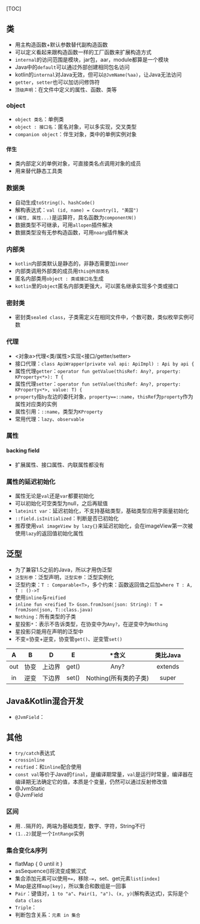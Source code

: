 [TOC]

## 类
* 用主构造函数+默认参数替代副构造函数
* 可以定义看起来跟构造函数一样的工厂函数来扩展构造方式
* `internal`的访问范围是模块，jar包，aar，module都算是一个模块
* Java中的`default`可以通过外部创建相同包名访问
* kotlin的`internal`对Java无效，但可以`@JvmName(%aa)`，让Java无法访问
* `getter`，`setter`也可以加访问修饰符
* `顶级声明`：在文件中定义的属性、函数、类等

### object
* `object 类名`：单例类
* `object : 接口名`：匿名对象，可以多实现，交叉类型
* `companion object`：伴生对象，类中的单例实例对象

#### 伴生
* 类内部定义的单例对象，可直接类名点调用对象的成员
* 用来替代静态工具类

### 数据类
* 自动生成`toString()`、`hashCode()`
* 解构表达式：`val (id, name) = Country(1, "美国")`
* `(属性, 属性...)`是运算符，具名函数为`componentN()`
* 数据类型不可继承，可用`allopen`插件解决
* 数据类型没有无参构造函数，可用`noarg`插件解决

### 内部类
* `kotlin`内部类默认是静态的，非静态需要加`inner`
* 内部类调用外部类的成员用`this@外部类名`
* 匿名内部类用`object : 类或接口名`生成
* `kotlin`里的`object`匿名内部类更强大，可以匿名继承实现多个类或接口

### 密封类
* 密封类`sealed class`，子类需定义在相同文件中，个数可数，类似枚举实例可数

### 代理
* <对象a>代理<类/属性>实现<接口/getter/setter>
* 接口代理：`class ApiWrapper(private val api: ApiImpl) : Api by api {`
* 属性代理`getter`：`operator fun getValue(thisRef: Any?, property: KProperty<*>): T {`
* 属性代理`setter`：`operator fun setValue(thisRef: Any?, property: KProperty<*>, value: T) {`
* `property`指`by`左边的委托对象，`property==::name`，`thisRef`为`property`作为属性对应类的实例
* 属性引用：`::name`，类型为`KProperty`
* 常用代理：`lazy`、`observable`

### 属性
#### backing field
* 扩展属性、接口属性、内联属性都没有

### 属性的延迟初始化
* 属性无论是`val`还是`var`都要初始化
* 可以初始化可空类型为null，之后再赋值
* `lateinit var`：延迟初始化，不支持基础类型，基础类型应用字面量初始化
* `::field.isInitialized`：判断是否已初始化
* 推荐使用`val imageView by lazy{}`来延迟初始化，会在imageView第一次被使用`lazy`的返回值初始化属性

## 泛型
* 为了兼容1.5之前的Java，所以才用伪泛型
* `泛型形参`：泛型声明，`泛型实参`：泛型实例化
* 泛型约束：`T : Comparable<T>`，多个约束：函数返回值之后加`where T : A, T : ()->T`
* 使用`inline`与`reified`
* `inline fun <reified T> Gson.fromJson(json: String): T = fromJson(json, T::class.java)`
* `Nothing`：所有类型的子类
* 星投影`*`：表示不告诉类型，在协变中为`Any?`，在逆变中为`Nothing`
* 星投影只能用在声明的泛型中
* 不变=协变+逆变，协变管`get()`、逆变管`set()`

A| B | D | E | *含义 | 类比Java
:---: | :---: | :---: | :---: | :---: | :---:
out | 协变 | 上边界 | get() | Any? | extends
in | 逆变 | 下边界 | set() | Nothing(所有类的子类) | super

## Java&Kotlin混合开发
* `@JvmField`：

## 其他
* `try/catch`表达式
* `crossinline`
* `reified`：和`inline`配合使用
* `const val`等价于Java的`final`，是编译期常量，`val`是运行时常量，编译器在编译期无法确定它的值，本质是个变量，仍然可以通过反射修改值
* @JvmStatic
* @JvmField

### 区间
* 用`..`隔开的，两端为基础类型，数字、字符，String不行
* `(1..2)`就是一个`IntRange`实例

### 集合变化&序列
* flatMap { 0 until it }
* asSequence()将流变成懒汉式
* 集合添加元素可以使用`+=`，移除`-=`，set、get元素`list[index]`
* Map是这样`map[key]`，所以集合和数组是一回事
* `Pair`：键值对，`1 to "a"`、`Pair(1, "a")`、`(x, y)`(解构表达式)，实际是个`data class`
* `Triple`：
* 判断包含关系：`元素 in 集合`